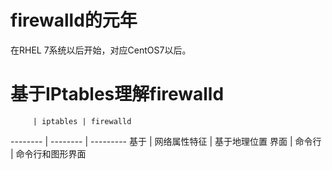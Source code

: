 # firewalld的元年
在RHEL 7系统以后开始，对应CentOS7以后。

# 基于IPtables理解firewalld
         | iptables | firewalld 
-------- | -------- | --------- 
基于 | 网络属性特征 | 基于地理位置 
界面 | 命令行 | 命令行和图形界面  

